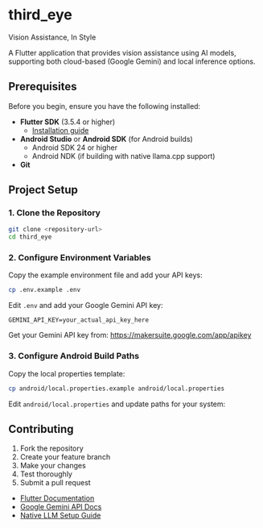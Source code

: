 # third_eye

Vision Assistance, In Style

A Flutter application that provides vision assistance using AI models, supporting both cloud-based (Google Gemini) and local inference options.

## Prerequisites

Before you begin, ensure you have the following installed:

- **Flutter SDK** (3.5.4 or higher)
  - [Installation guide](https://docs.flutter.dev/get-started/install)
- **Android Studio** or **Android SDK** (for Android builds)
  - Android SDK 24 or higher
  - Android NDK (if building with native llama.cpp support)
- **Git**

## Project Setup

### 1. Clone the Repository

```bash
git clone <repository-url>
cd third_eye
```

### 2. Configure Environment Variables

Copy the example environment file and add your API keys:

```bash
cp .env.example .env
```

Edit `.env` and add your Google Gemini API key:
```
GEMINI_API_KEY=your_actual_api_key_here
```

Get your Gemini API key from: https://makersuite.google.com/app/apikey

### 3. Configure Android Build Paths

Copy the local properties template:

```bash
cp android/local.properties.example android/local.properties
```

Edit `android/local.properties` and update paths for your system:

## Contributing

1. Fork the repository
2. Create your feature branch
3. Make your changes
4. Test thoroughly
5. Submit a pull request

- [Flutter Documentation](https://docs.flutter.dev/)
- [Google Gemini API Docs](https://ai.google.dev/docs)
- [Native LLM Setup Guide](./NATIVE_LLM_SETUP.md)
